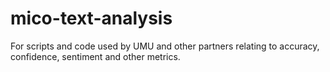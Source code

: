 # mico-text-analysis
For scripts and code used by UMU and other partners relating to accuracy, confidence, sentiment and other metrics.
